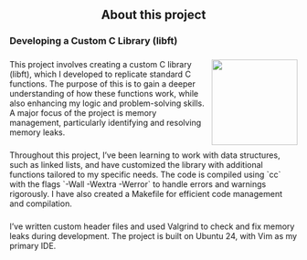 <h2 align="center">About this project</h2>

###

<h3 align="left">Developing a Custom C Library (libft)</h3>

###

<img align="right" height="150" src="https://media.giphy.com/media/aQwvKKi4Lv3t63nZl9/giphy.gif?cid=790b7611eyptck7j1xmf3rz338p5tjs6vzqzy7w38kxdfka2&ep=v1_gifs_search&rid=giphy.gif&ct=g"  />

###

<p align="left">This project involves creating a custom C library (libft), which I developed to replicate standard C functions. The purpose of this is to gain a deeper understanding of how these functions work, while also enhancing my logic and problem-solving skills. A major focus of the project is memory management, particularly identifying and resolving memory leaks.</p>

###

<p align="left">Throughout this project, I’ve been learning to work with data structures, such as linked lists, and have customized the library with additional functions tailored to my specific needs. The code is compiled using `cc` with the flags `-Wall -Wextra -Werror` to handle errors and warnings rigorously. I have also created a Makefile for efficient code management and compilation.</p>

###

<p align="left">I’ve written custom header files and used Valgrind to check and fix memory leaks during development. The project is built on Ubuntu 24, with Vim as my primary IDE.</p>

###
